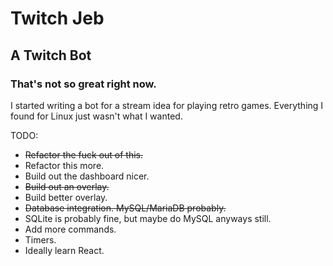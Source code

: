 # Twitch Jeb
## A Twitch Bot
### That's not so great right now.

I started writing a bot for a stream idea for playing retro games. Everything I found for Linux just wasn't what I wanted.

TODO:
* ~~Refactor the fuck out of this.~~
* Refactor this more.
* Build out the dashboard nicer.
* ~~Build out an overlay.~~
* Build better overlay.
* ~~Database integration. MySQL/MariaDB probably.~~
* SQLite is probably fine, but maybe do MySQL anyways still.
* Add more commands.
* Timers.
* Ideally learn React.